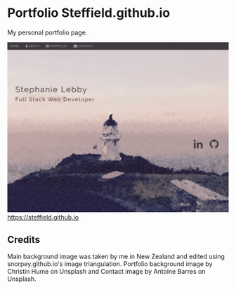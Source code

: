 # Portfolio Steffield.github.io

My personal portfolio page.

<img src="./assets/images/portfolioPage.png">
<a href="https://steffield.github.io/">https://steffield.github.io</a>

## Credits

Main background image was taken by me in New Zealand and edited using snorpey.github.io's image triangulation.
Portfolio background image by Christin Hume on Unsplash and Contact image by Antoine Barres on Unsplash.
